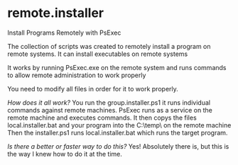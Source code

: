# remote.installer
Install Programs Remotely with PsExec


The collection of scripts was created to remotely install a program on remote systems.
It can install executables on remote systems

It works by running PsExec.exe on the remote system and runs commands to allow remote
administration to work properly

You need to modify all files in order for it to work properly.


*How does it all work?*
You run the group.installer.ps1 it runs individual commands against remote machines.
PsExec runs as a service on the remote machine and executes commands.
It then copys the files local.installer.bat and your program into the C:\temp\ on the remote machine
Then the installer.ps1 runs local.installer.bat which runs the target program.

*Is there a better or faster way to do this?*
Yes! Absolutely there is, but this is the way I knew how to do it at the time.
